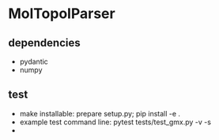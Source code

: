 # MolTopolParser 

## dependencies
- pydantic 
- numpy 

## test 
- make installable: prepare setup.py; pip install -e .
- example test command line: pytest tests/test_gmx.py -v -s
- 